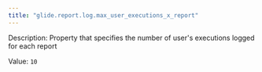 ```yaml
---
title: "glide.report.log.max_user_executions_x_report"
---
```


Description: Property that specifies the number of user's executions logged for each report 

Value: `10`
